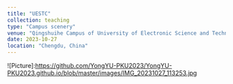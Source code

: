 ```yaml
---
title: "UESTC"
collection: teaching
type: "Campus scenery"
venue: "Qingshuihe Campus of University of Electronic Science and Technology"
date: 2023-10-27
location: "Chengdu, China"
---
```


![Picture]:https://github.com/YongYU-PKU2023/YongYU-PKU2023.github.io/blob/master/images/IMG_20231027_113253.jpg
